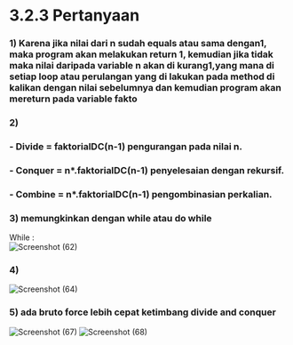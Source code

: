 # 3.2.3 Pertanyaan
### 1) Karena jika nilai dari n sudah equals atau sama dengan1, maka program akan melakukan return 1, kemudian jika tidak maka nilai daripada variable n akan di kurang1,yang mana di setiap loop atau perulangan yang di lakukan pada method di kalikan dengan nilai sebelumnya dan kemudian program akan mereturn pada variable fakto 
### 2)
### - Divide = faktorialDC(n-1) pengurangan pada nilai n. 
### - Conquer = n*.faktorialDC(n-1) penyelesaian dengan rekursif. 
### - Combine = n*.faktorialDC(n-1) pengombinasian perkalian.
### 3) memungkinkan dengan while atau do while
While : </br>
![Screenshot (62)](https://user-images.githubusercontent.com/87335182/158925860-670ef8b3-2aed-413f-98ff-274a5a8a57a0.png)
### 4)
![Screenshot (64)](https://user-images.githubusercontent.com/87335182/158931110-2d40227d-e094-4f66-ab2e-adf4f7c7a4f3.png)
### 5) ada bruto force lebih cepat ketimbang divide and conquer
![Screenshot (67)](https://user-images.githubusercontent.com/87335182/158931965-f2515e45-b0bb-49e9-a9aa-c64161bc1d8f.png)
![Screenshot (68)](https://user-images.githubusercontent.com/87335182/158931975-b6062400-0f4c-4559-a8eb-54b6e7343ac4.png)

